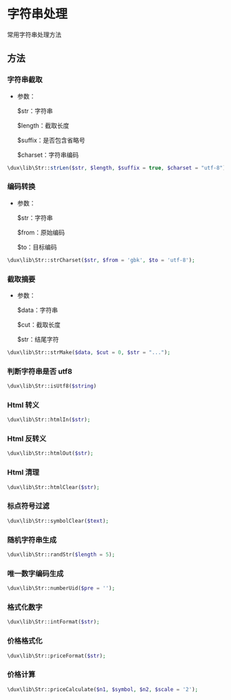 # 字符串处理

常用字符串处理方法

## 方法

### 字符串截取

- 参数：

  $str：字符串

  $length：截取长度

  $suffix：是否包含省略号

  $charset：字符串编码

```php
\dux\lib\Str::strLen($str, $length, $suffix = true, $charset = "utf-8");
```

### 编码转换

- 参数：

  $str：字符串

  $from：原始编码

  $to：目标编码

```php
\dux\lib\Str::strCharset($str, $from = 'gbk', $to = 'utf-8');
```

### 截取摘要

- 参数：

  $data：字符串

  $cut：截取长度

  $str：结尾字符

```php
\dux\lib\Str::strMake($data, $cut = 0, $str = "...");
```

### 判断字符串是否 utf8

```php
\dux\lib\Str::isUtf8($string)
```

### Html 转义

```php
\dux\lib\Str::htmlIn($str);
```

### Html 反转义

```php
\dux\lib\Str::htmlOut($str);
```

### Html 清理

```php
\dux\lib\Str::htmlClear($str);
```

### 标点符号过滤

```php
\dux\lib\Str::symbolClear($text);
```

### 随机字符串生成

```php
\dux\lib\Str::randStr($length = 5);
```

### 唯一数字编码生成

```php
\dux\lib\Str::numberUid($pre = '');
```

### 格式化数字

```php
\dux\lib\Str::intFormat($str);
```

### 价格格式化

```php
\dux\lib\Str::priceFormat($str);
```

### 价格计算

```php
\dux\lib\Str::priceCalculate($n1, $symbol, $n2, $scale = '2');
```

